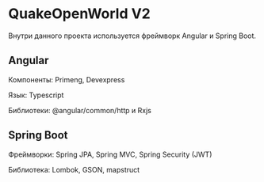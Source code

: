# QuakeOpenWorld V2

Внутри данного проекта используется фреймворк Angular и Spring Boot.

## Angular

Компоненты: Primeng, Devexpress

Язык: Typescript

Библиотеки: @angular/common/http и Rxjs

## Spring Boot

Фреймворки: Spring JPA, Spring MVC, Spring Security (JWT)

Библиотека: Lombok, GSON, mapstruct

